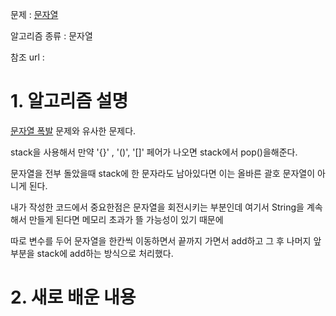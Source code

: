 문제 : [문자열](https://programmers.co.kr/learn/courses/30/lessons/76502)

알고리즘 종류 : 문자열

참조 url :

# 1. 알고리즘 설명

[문자열 폭발](https://www.acmicpc.net/problem/9935) 문제와 유사한 문제다.

stack을 사용해서 만약 '{}' , '()', '[]' 페어가 나오면 stack에서 pop()을해준다.

문자열을 전부 돌았을때 stack에 한 문자라도 남아있다면 이는 올바른 괄호 문자열이 아니게 된다.

내가 작성한 코드에서 중요한점은 문자열을 회전시키는 부분인데 여기서 String을 계속해서 만들게 된다면 메모리 초과가 뜰 가능성이 있기 때문에

따로 변수를 두어 문자열을 한칸씩 이동하면서 끝까지 가면서 add하고 그 후 나머지 앞부분을 stack에 add하는 방식으로 처리했다.

# 2. 새로 배운 내용